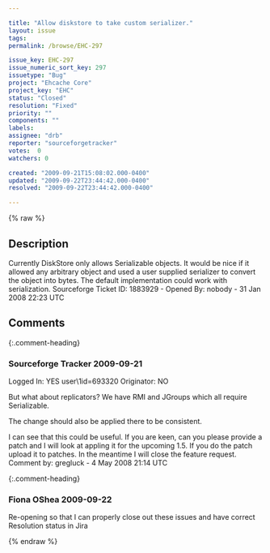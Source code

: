 ```yaml
---

title: "Allow diskstore to take custom serializer."
layout: issue
tags: 
permalink: /browse/EHC-297

issue_key: EHC-297
issue_numeric_sort_key: 297
issuetype: "Bug"
project: "Ehcache Core"
project_key: "EHC"
status: "Closed"
resolution: "Fixed"
priority: ""
components: ""
labels: 
assignee: "drb"
reporter: "sourceforgetracker"
votes:  0
watchers: 0

created: "2009-09-21T15:08:02.000-0400"
updated: "2009-09-22T23:44:42.000-0400"
resolved: "2009-09-22T23:44:42.000-0400"

---
```




{% raw %}



## Description

<div markdown="1" class="description">

Currently DiskStore only allows Serializable objects. It would be nice if it allowed any arbitrary object and used a user supplied serializer to convert the object into bytes. The default implementation could work with serialization.
Sourceforge Ticket ID: 1883929 - Opened By: nobody - 31 Jan 2008 22:23 UTC

</div>

## Comments


{:.comment-heading}
### **Sourceforge Tracker** <span class="date">2009-09-21</span>

<div markdown="1" class="comment">

Logged In: YES 
user\1id=693320
Originator: NO

But what about replicators? We have RMI and JGroups which all require Serializable.

The change should also be applied there to be consistent.

I can see that this could be useful. If you are keen, can you please provide a patch and I will look at appling it for the upcoming 1.5. If you do the patch upload it to patches. In the meantime I will close the feature request.
Comment by: gregluck - 4 May 2008 21:14 UTC

</div>


{:.comment-heading}
### **Fiona OShea** <span class="date">2009-09-22</span>

<div markdown="1" class="comment">

Re-opening so that I can properly close out these issues and have correct Resolution status in Jira

</div>



{% endraw %}

